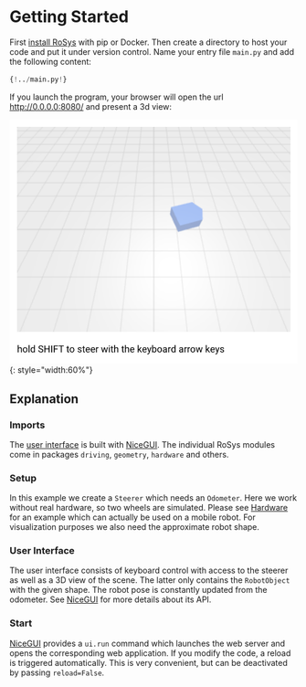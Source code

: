 # Getting Started

First [install RoSys](installation.md) with pip or Docker.
Then create a directory to host your code and put it under version control.
Name your entry file `main.py` and add the following content:

```Python
{!../main.py!}
```

If you launch the program, your browser will open the url <http://0.0.0.0:8080/> and present a 3d view:

![Screenshot](getting_started_01.png){: style="width:60%"}

## Explanation

### Imports

The [user interface](#user_interface) is built with [NiceGUI](https://nicegui.io).
The individual RoSys modules come in packages `driving`, `geometry`, `hardware` and others.

### Setup

In this example we create a `Steerer` which needs an `Odometer`.
Here we work without real hardware, so two wheels are simulated.
Please see [Hardware](examples/hardware.md) for an example which can actually be used on a mobile robot.
For visualization purposes we also need the approximate robot shape.

### User Interface

The user interface consists of keyboard control with access to the steerer as well as a 3D view of the scene.
The latter only contains the `RobotObject` with the given shape.
The robot pose is constantly updated from the odometer.
See [NiceGUI](https://nicegui.io) for more details about its API.

### Start

[NiceGUI](https://nicegui.io) provides a `ui.run` command which launches the web server and opens the corresponding web application.
If you modify the code, a reload is triggered automatically.
This is very convenient, but can be deactivated by passing `reload=False`.
